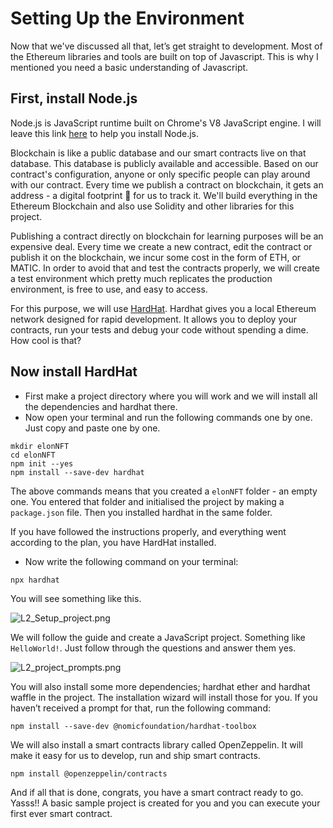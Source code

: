 # Setting Up the Environment

Now that we've discussed all that, let’s get straight to development. Most of the Ethereum libraries and tools are built on top of Javascript. This is why I mentioned you need a basic understanding of Javascript.

## First, install Node.js

Node.js is JavaScript runtime built on Chrome's V8 JavaScript engine. I will leave this link [here](https://hardhat.org/tutorial/setting-up-the-environment.html) to help you install Node.js.

Blockchain is like a public database and our smart contracts live on that database. This database is publicly available and accessible. Based on our contract's configuration, anyone or only specific people can play around with our contract. Every time we publish a contract on blockchain, it gets an address - a digital footprint 👣 for us to track it. We'll build everything in the Ethereum Blockchain and also use Solidity and other libraries for this project.

Publishing a contract directly on blockchain for learning purposes will be an expensive deal. Every time we create a new contract, edit the contract or publish it on the blockchain, we incur some cost in the form of ETH, or MATIC. In order to avoid that and test the contracts properly, we will create a test environment which pretty much replicates the production environment, is free to use, and easy to access.

For this purpose, we will use [HardHat](https://hardhat.org/). Hardhat gives you a local Ethereum network designed for rapid development. It allows you to deploy your contracts, run your tests and debug your code without spending a dime. How cool is that?

## Now install HardHat

- First make a project directory where you will work and we will install all the dependencies and hardhat there.
- Now open your terminal and run the following commands one by one. Just copy and paste one by one.

```
mkdir elonNFT
cd elonNFT
npm init --yes
npm install --save-dev hardhat

```

The above commands means that you created a `elonNFT` folder - an empty one. You entered that folder and initialised the project by making a `package.json` file. Then you installed hardhat in the same folder.

If you have followed the instructions properly, and everything went according to the plan, you have HardHat installed.

- Now write the following command on your terminal:

```
npx hardhat
```

You will see something like this.

![L2_Setup_project.png](Setting%20Up%20the%20Environment%20abd8a76b14b649c4baa87063a05f0897/L2_Setup_project.png)

We will follow the guide and create a JavaScript project. Something like `HelloWorld!`. Just follow through the questions and answer them yes.

![L2_project_prompts.png](Setting%20Up%20the%20Environment%20abd8a76b14b649c4baa87063a05f0897/L2_project_prompts.png)

You will also install some more dependencies; hardhat ether and hardhat waffle in the project. The installation wizard will install those for you. If you haven’t received a prompt for that, run the following command:

```
npm install --save-dev @nomicfoundation/hardhat-toolbox
```

We will also install a smart contracts library called OpenZeppelin. It will make it easy for us to develop, run and ship smart contracts.

```
npm install @openzeppelin/contracts
```

And if all that is done, congrats, you have a smart contract ready to go. Yasss!! A basic sample project is created for you and you can execute your first ever smart contract.
